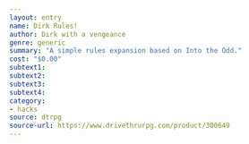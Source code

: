 ```yaml
---
layout: entry 
name: Dirk Rules!
author: Dirk with a vengeance
genre: generic
summary: "A simple rules expansion based on Into the Odd."
cost: "$0.00"
subtext1: 
subtext2: 
subtext3: 
subtext4: 
category:
- hacks
source: dtrpg
source-url: https://www.drivethrurpg.com/product/300649
---
```

